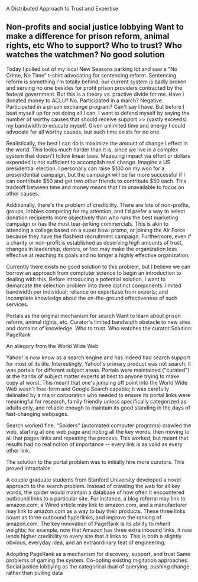 A Distributed Approach to Trust and Expertise

Non-profits and social justice lobbying
Want to make a difference for prison reform, animal rights, etc
Who to support? Who to trust? Who watches the watchmen?
No good solution
--

Today I pulled out of my local New Seasons parking lot and saw a "No Crime, No Time" t-shirt advocating for sentencing reform. Sentencing reform is something I'm totally behind; our current system is badly broken and serving no one besides for profit prison providers contracted by the federal government. But this is a theory vs. practive divide for me. Have I donated money to ACLU? No. Participated in a march? Negative. Participated in a prison exchange program? Can't say I have. But before I beat myself up for not doing all I can, I want to defend myself by saying the number of worthy causes that should receive support >> (vastly exceeds) my bandwidth to educate myself. Given unlimited time and energy I could advocate for all worthy causes, but such time exists for no one.

Realistically, the best I can do is maximize the amount of change I effect in the world. This looks much harder than it is, since we live in a complex system that doesn't follow linear laws. Measuing impact via effort or dollars expended is not sufficient to accomplish real change. Imagine a US presidential election. I personally can raise $100 on my won for a presendential campaign, but the campaign will be far more successful if I can contribute $50 and get two other friends to contribute $50 each. This tradeoff between time and money means that I'm unavailable to focus on other causes.

Additionally, there's the problem of credibility. There are lots of non-profits, groups, lobbies competing for my attention, and I'd prefer a way to select donation recipients more objectively than who runs the best marketing campaign or has the most tear-jerking commercials. This is akin to attending a college based on a super bowl promo, or joining the Air Force because they have the flashiest recruitment campaign. Furthermore, even if a charity or non-profit is established as deserving high amounts of trust, changes in leadership, donors, or foci may make the organization less effective at reaching its goals and no longer a highly effective organization.

Currently there exists no good solution to this problem, but I believe we can borrow an approach from comptuter science to begin an introduction to dealing with this. Before introducing a potential solution, I want to demarcate the selection problem into three distinct components: limited bandwidth per individual; reliance on expertizse from experts; and incomplete knowledge about the on-the-ground effectiveness of such services.

Portals as the original mechanism for search
Want to learn about prison reform, animal rights, etc.
Curator's limited bandwidth obstacle to new sites and domains of knowledge. Who to trust. Who watches the curator
Solution: PageRank

An allegory from the World Wide Web

Yahoo! is now know as a search engine and has indeed had search support for most of its life. Interestingly, Yahoo!'s primary product was not search; it was portals for different subject areas. Portals were maintained ("curated") at the hands of subject matter experts at best to anyone trying to make copy at worst. This meant that one's jumping off point into the World Wide Web wasn't free-form and Google Search capable; it was carefully delinated by a major corporation who needed to ensure its portal links were meaningful for research, family friendly unless specifically categorized as adults only, and reliable enough to maintain its good standing in the days of fast-changing webpages.

Search worked fine. "Spiders" (automated computer programs) crawled the web, starting at one web page and noting all the key words, then moving to all that pages links and repeating the process. This worked, but meant that results had no real notion of importance -- every link is as valid as every other link.

The solution to the portal problem was to initially hire more curators. This proved intractable.

A couple graduate students from Stanford University developed a novel approach to the search problem. Instead of crawling the web for all key words, the spider would maintain a database of how often it encountered outbound links to a particular site. For instance, a blog referral may link to amazon.com, a Wired article may link to amazon.com, and a manufacturer may link to amazon.com as a way to buy their products. These three links count as three outbound hyperlinks, and improve the ranking of amazon.com. The key innovation of PageRank is its ability to *inherit* weights; for example, now that Amazon has three extra inbound links, it now lends higher credibility to every site that *it* links to. This is both a slightly obvious, everyday idea, and an extraordinary feat of engineering.

Adopting PageRank as a mechanism for discovery, support, and trust
Same problems of gaming the system. Co-opting existing migitation approaches.
Social justice lobbying as the categorical dual of querying; pushing change rather than pulling data
